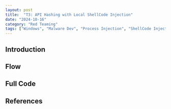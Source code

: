 ```yaml
---
layout: post
title:  "T3: API Hashing with Local ShellCode Injection"
date: "2024-10-16"
category: "Red Teaming"
tags: ["Windows", "Malware Dev", "Process Injection", "ShellCode Injection", "Win32 API"]
---
```


## Introduction


## Flow


## Full Code



## References
[]()
[]()